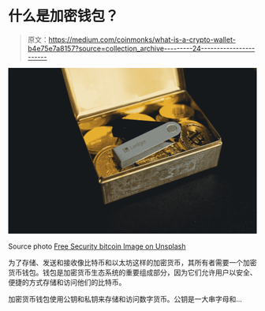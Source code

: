 # 什么是加密钱包？

> 原文：<https://medium.com/coinmonks/what-is-a-crypto-wallet-b4e75e7a8157?source=collection_archive---------24----------------------->

![](img/958ec8851b30912871ef16aee1e2a2da.png)

Source photo [Free Security bitcoin Image on Unsplash](https://unsplash.com/photos/Grk4L0ZJeAU)

为了存储、发送和接收像比特币和以太坊这样的加密货币，其所有者需要一个加密货币钱包。钱包是加密货币生态系统的重要组成部分，因为它们允许用户以安全、便捷的方式存储和访问他们的比特币。

加密货币钱包使用公钥和私钥来存储和访问数字货币。公钥是一大串字母和…